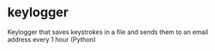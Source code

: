 # keylogger
Keylogger that saves keystrokes in a file and sends them to an email address every 1 hour (Python)
